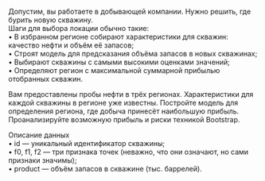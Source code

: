 Допустим, вы работаете в добывающей компании. Нужно решить, где бурить новую скважину.  
Шаги для выбора локации обычно такие:  
•	В избранном регионе собирают характеристики для скважин: качество нефти и объём её запасов;  
•	Строят модель для предсказания объёма запасов в новых скважинах;  
•	Выбирают скважины с самыми высокими оценками значений;  
•	Определяют регион с максимальной суммарной прибылью отобранных скважин.  
  
Вам предоставлены пробы нефти в трёх регионах. Характеристики для каждой скважины в регионе уже известны. Постройте модель для определения региона, где добыча принесёт наибольшую прибыль. Проанализируйте возможную прибыль и риски техникой Bootstrap.  
  
Описание данных  
•	id — уникальный идентификатор скважины;  
•	f0, f1, f2 — три признака точек (неважно, что они означают, но сами признаки значимы);  
•	product — объём запасов в скважине (тыс. баррелей).  

